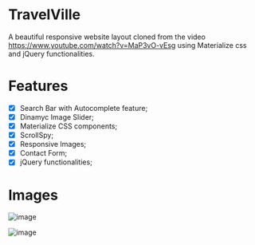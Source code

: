 # TravelVille
 A beautiful responsive website layout cloned from the video https://www.youtube.com/watch?v=MaP3vO-vEsg using Materialize css and jQuery functionalities.
 
 # Features
 - [x] Search Bar with Autocomplete feature;
 - [x] Dinamyc Image Slider;
 - [x] Materialize CSS components;
 - [x] ScrollSpy;
 - [x] Responsive Images;
 - [x] Contact Form;
 - [x] jQuery functionalities;
 
 # Images
![image](https://i.imgur.com/Yx5uexF.png)

![image](https://i.imgur.com/yXC4wfo.jpg)
